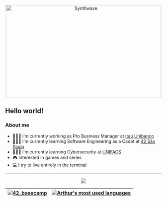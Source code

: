 <p align="center"><img src="https://wompampsupport.azureedge.net/fetchimage?siteId=7575&v=2&jpgQuality=100&width=700&url=https%3A%2F%2Fi.kym-cdn.com%2Fentries%2Ficons%2Foriginal%2F000%2F021%2F807%2Fig9OoyenpxqdCQyABmOQBZDI0duHk2QZZmWg2Hxd4ro.jpg" alt="Synthwave" height="300" width="500"></p>


<h2> Hello world!</h2>

<h3> About me</h3>


   - 👨🏻‍💼 I’m currently working as Pro Business Manager at [Itaú Unibanco](https://www.itau.com.br/empresas)
   - 🧙🏻‍♂️ I’m currently learning Software Engineering as a Cadet at [42 São Paulo](https://www.42sp.org.br/)
   - 👨🏻‍💻 I’m currently learning Cybersecurity at [UNIFACS](https://www.unifacs.br/)
   - 🎮 Interested in games and series
   - 💻 I try to live entirely in the terminal 

---

<p align="center"><img src="https://badge42.herokuapp.com/api/stats/arporto-?cursus=Basecamp&privacyEmail=true&privacyName=true"> </p>



[![42_basecamp](https://github-readme-stats.vercel.app/api/pin/?username=arthutl&repo=42SP_Basecamp&theme=material-palenight&hide_border=true)](https://github.com/arthutl/42SP_Basecamp) | [![Arthur's most used languages](https://github-readme-stats.vercel.app/api/top-langs/?username=arthutl&layout=compact&hide_border=true&theme=tokyonight)](https://github.com/arthutl?tab=repositories) |
|:-:|:-:|
